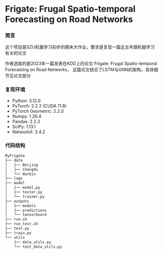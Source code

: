 # Frigate: Frugal Spatio-temporal Forecasting on Road Networks

### 简言

这个项目是SZU机器学习初步的期末大作业，要求是复现一篇近五年跟机器学习有关的论文

作者选取的是2023年一篇发表在KDD上的论文 Frigate: Frugal Spatio-temporal Forecasting on Road Networks， 这篇论文结合了LSTM与GNN的架构，具体细节见论文部分

### 复现环境
- Python: 3.12.0
- PyTorch: 2.2.2 (CUDA 11.8)
- PyTorch Geometric: 2.2.0
- Numpy: 1.26.4
- Pandas: 2.2.3
- SciPy: 1.13.1
- NetworkX: 3.4.2

### 代码结构
```bash
MyFrigate
├── data
│   ├── Beijing
│   ├── Chengdu
│   └── Harbin
├── logs
├── model
│   ├── model.py
│   ├── tester.py
│   └── trainer.py
├── outputs
│   ├── models
│   ├── predictions
│   └── tensorboard
├── run.sh
├── run_test.sh
├── test.py
├── train.py
└── utils
    ├── data_utils.py
    └── test_data_utils.py
```